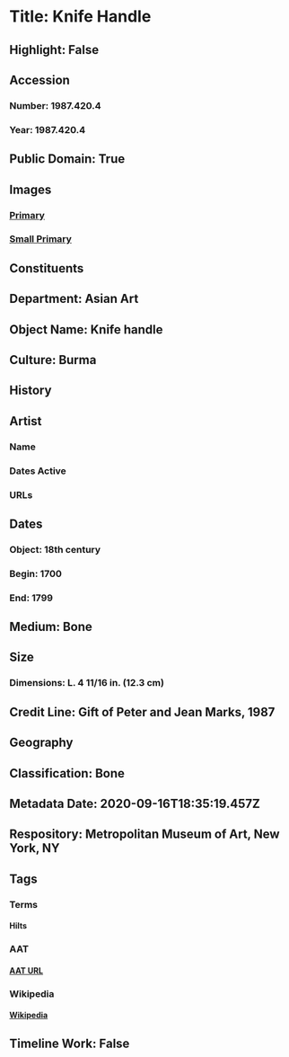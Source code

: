 # Title: Knife Handle
## Highlight: False
## Accession
### Number: 1987.420.4
### Year: 1987.420.4
## Public Domain: True
## Images
### [Primary](https://images.metmuseum.org/CRDImages/as/original/1987_420_4.JPG)
### [Small Primary](https://images.metmuseum.org/CRDImages/as/web-large/1987_420_4.JPG)
## Constituents
## Department: Asian Art
## Object Name: Knife handle
## Culture: Burma
## History
## Artist
### Name
### Dates Active
### URLs
## Dates
### Object: 18th century
### Begin: 1700
### End: 1799
## Medium: Bone
## Size
### Dimensions: L. 4 11/16 in. (12.3 cm)
## Credit Line: Gift of Peter and Jean Marks, 1987
## Geography
## Classification: Bone
## Metadata Date: 2020-09-16T18:35:19.457Z
## Respository: Metropolitan Museum of Art, New York, NY
## Tags
### Terms
#### Hilts
### AAT
#### [AAT URL](http://vocab.getty.edu/page/aat/300037119)
### Wikipedia
#### [Wikipedia]()
## Timeline Work: False